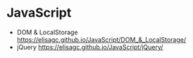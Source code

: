 # JavaScript

- DOM & LocalStorage    https://elisagc.github.io/JavaScript/DOM_&_LocalStorage/
- jQuery                https://elisagc.github.io/JavaScript/jQuery/
